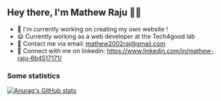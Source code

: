 ## Hey there, I'm Mathew Raju 🙌🏽 


- 🌱 I'm currently working on creating my own website !
- 😃 Currently working as a web developer at the Tech4good lab
- 🍃 Contact me via email: mathew2002raj@gmail.com
- 🔗 Connect with me on linkedin: https://www.linkedin.com/in/mathew-raju-6b4517171/
### Some statistics

[![Anurag's GitHub stats](https://github-readme-stats.vercel.app/api?username=wanderman12345&show_icons=true&theme=dark)](https://github.com/anuraghazra/github-readme-stats)
